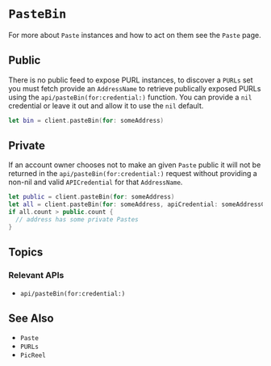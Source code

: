 #  ``PasteBin``

For more about `Paste` instances and how to act on them see the ``Paste`` page.

## Public

There is no public feed to expose PURL instances, to discover a `PURLs` set you must fetch provide an ``AddressName`` to retrieve publically exposed PURLs using the ``api/pasteBin(for:credential:)`` function. You can provide a `nil` credential or leave it out and allow it to use the `nil` default.

```swift
let bin = client.pasteBin(for: someAddress)
```

## Private

If an account owner chooses not to make an given `Paste` public it will not be returned in the ``api/pasteBin(for:credential:)`` request without providing a non-nil and valid ``APICredential`` for that ``AddressName``.

```swift
let public = client.pasteBin(for: someAddress)
let all = client.pasteBin(for: someAddress, apiCredential: someAddressCredential)
if all.count > public.count {
  // address has some private Pastes
}
```

## Topics

### Relevant APIs

- ``api/pasteBin(for:credential:)``

## See Also

- ``Paste``
- ``PURLs``
- ``PicReel``

